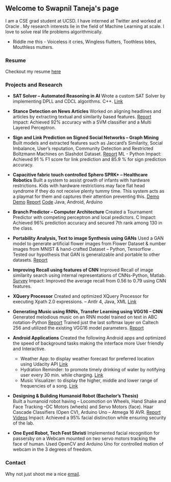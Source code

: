## Welcome to Swapnil Taneja's page

   I am a CSE grad student at UCSD. I have interned at Twitter and worked at Oracle . My research interests lie in the field of Machine Learning at scale. I love to solve real life problems algorithmically. 
   
- Riddle me this - 
   Voiceless it cries,
   Wingless flutters,
   Toothless bites,
   Mouthless mutters.
   
### Resume
Checkout my resume [here](https://github.com/tswapnil/uploads/blob/master/Resume.pdf)

### Projects and Research
- **SAT Solver – Automated Reasoning in AI**
  Wrote a custom SAT Solver by implementing DPLL and CDCL algorithms. C++. [Link](https://github.com/tswapnil/SAT-Solver)
  
- **Stance Detection on News Articles** 
  Worked on aligning headlines and articles by extracting textual and similarity based features. [Report](https://github.com/tswapnil/Resume/blob/master/stance-detection-news.pdf) 
  Impact: Achieved 92% accuracy with a SVM classifier and a Multi Layered Perceptron. 
 
- **Sign and Link Prediction on Signed Social Networks – Graph Mining**                 
  Built models and extracted features such as Jaccard’s Similarity, Social Imbalance, User’s reputation, Community Detection and    Restricted Boltzmann Machines on Slashdot Dataset. [Report](https://github.com/tswapnil/Resume/blob/master/link-sign-prediction.pdf) ML - Python 
 Impact: Achieved 91 % F1 score for link prediction and 85.9 % for sign prediction accuracy. 
 
- **Capacitive fabric touch controlled Sphero SPRK+ – Healthcare Robotics**
  Built a system to assist growth of infants with hardware restrictions. Kids with hardware restrictions may face flat head syndrome if they do not receive plenty tummy time. This system acts as a playmat for them and captures their attention preventing this. [Demo](https://www.youtube.com/watch?v=LMreatWOKds) [Demo](https://www.youtube.com/watch?v=VoIssIS4IDQ) [Report](https://github.com/tswapnil/Resume/blob/master/Attention_Seeking_Robot_Report.pdf) [Code](https://github.com/tswapnil/PC-controlled-Sphero) Java, Android, Arduino 
 
- **Branch Predictor – Computer Architecture**
  Created a Tournament Predictor with competing perceptron and local predictors. C  Impact: Achieved 96% prediction accuracy and secured 7th rank among 130 in the class. 
 
- **Portability Analysis, Text to image Synthesis using GANs**
  Used a GAN model to generate artificial flower images from Flower Dataset & number images from MNIST & hand-crafted Dataset – Python, Tensorflow . Tested our hypothesis that GAN is generalizable and portable to other datasets. [Report](https://github.com/tswapnil/Resume/blob/master/text-image-synthesis.pdf) 
 
- **Improving Recall using features of CNN**
  Improved Recall of image similarity search using internal representations of CNNs-Python, Matlab. [Survey](https://github.com/tswapnil/Resume/blob/master/survey-improving-recall%20.pdf) 
  Impact: Improved the average recall from 0.56 to 0.79 using CNN features. 
 
- **XQuery Processor**
  Created and optimized XQuery Processor for executing Xpath 2.0 expressions. – Antlr 4, Java, XML [Link](https://github.com/tswapnil/XQuery-Processor)
 
- **Generating Music using RNNs, Transfer Learning using VGG16 – CNN**
  Generated melodious music on an RNN model trained on text in ABC notation-Python [Report](https://github.com/tswapnil/Resume/blob/master/generating%20music.pdf) 
  Trained just the last softmax layer on Caltech 256 and utilized the existing VGG16 model parameters. [Report](https://github.com/tswapnil/Resume/blob/master/transfer%20learning%20vgg16.pdf)
 
- **Android Applications**
  Created the following Android apps and optimized the speed of background tasks making the interface more User friendly and Interactive. 
  - Weather App: to display weather forecast for preferred location using Udacity API [Link](https://github.com/tswapnil/TheSunApp)
  - Hydration Reminder: to promote timely drinking of water by notifying user every 30 min. while charging. [Link](https://github.com/tswapnil/HydrationReminderApp)   
  - Music Visualizer: to display the higher, middle and lower range of frequencies of a song. [Link](https://github.com/tswapnil/VisualizerApp) 
 
- **Designing & Building Humanoid Robot (Bachelor’s Thesis)**                                                        
  Built a humanoid robot having – Locomotion on Wheels, Hand Shake and Face Tracking –DC Motors (wheels) and Servo Motors (face). Haar Cascade Classifiers (Open CV), Arduino Uno – Atmega 16 AVR.  [Report](https://github.com/tswapnil/BTech-Project/blob/master/Final_Report_BTP.pdf)  [Videos](https://www.youtube.com/watch?v=rnBkGbj87uc)
  Impact: Achieved a 95% facial distinction while ensuring security of the lab. 
 
- **One Eyed Robot, Tech Fest Shristi**
  Implemented facial recognition for passersby on a Webcam mounted on two servo motors tracking the face of human. Used OpenCV and Arduino Uno for controlled motion of webcam in the 3 degrees of freedom.  


### Contact
  Why not just shoot me a nice [email](********tanejaswapnil@gmail.com**********).
